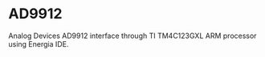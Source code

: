 AD9912
=======

Analog Devices AD9912 interface through TI TM4C123GXL ARM processor using Energia IDE.
